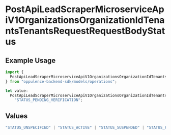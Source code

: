 # PostApiLeadScraperMicroserviceApiV1OrganizationsOrganizationIdTenantsTenantsRequestRequestBodyStatus

## Example Usage

```typescript
import {
  PostApiLeadScraperMicroserviceApiV1OrganizationsOrganizationIdTenantsTenantsRequestRequestBodyStatus,
} from "oppulence-backend-sdk/models/operations";

let value:
  PostApiLeadScraperMicroserviceApiV1OrganizationsOrganizationIdTenantsTenantsRequestRequestBodyStatus =
    "STATUS_PENDING_VERIFICATION";
```

## Values

```typescript
"STATUS_UNSPECIFIED" | "STATUS_ACTIVE" | "STATUS_SUSPENDED" | "STATUS_PENDING_VERIFICATION" | "STATUS_REVOKED" | "STATUS_EXPIRED" | "STATUS_RATE_LIMITED" | "STATUS_PENDING_REVIEW" | "STATUS_DEPRECATED" | "STATUS_MAINTENANCE"
```